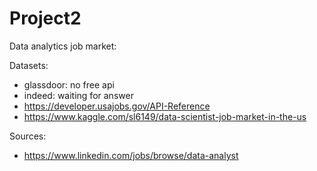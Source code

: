 # Project2
Data analytics job market:

  Datasets:
  - glassdoor: no free api
  - indeed: waiting for answer
  - https://developer.usajobs.gov/API-Reference
  - https://www.kaggle.com/sl6149/data-scientist-job-market-in-the-us
  
  Sources:
  - https://www.linkedin.com/jobs/browse/data-analyst
  
